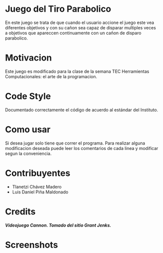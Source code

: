 # Juego del Tiro Parabolico
En este juego se trata de que cuando el usuario accione el juego este vea diferentes objetivos y con su cañon sea capaz
de disparar multiples veces a objetivos que apareccen continuamente con un cañon de disparo parabolico.

# Motivacion
Este juego es modificado para la clase de la semana TEC Herramientas Computacionales: el arte de la programacion.

# Code Style
Documentado correctamente el código de acuerdo al estándar del Instituto.

# Como usar
Si desea jugar solo tiene que correr el programa. Para realizar alguna modificacion deseada puede leer los comentarios de 
cada linea y modificar segun la conveniencia.

# Contribuyentes
- Tlanetzi Chávez Madero 			
- Luis Daniel Piña Maldonado

# Credits
***Videojuego Cannon. Tomado  del  sitio  Grant  Jenks.***

# Screenshots

